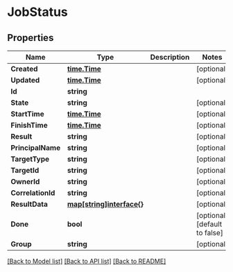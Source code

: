 # JobStatus

## Properties
Name | Type | Description | Notes
------------ | ------------- | ------------- | -------------
**Created** | [**time.Time**](time.Time.md) |  | [optional] 
**Updated** | [**time.Time**](time.Time.md) |  | [optional] 
**Id** | **string** |  | 
**State** | **string** |  | [optional] 
**StartTime** | [**time.Time**](time.Time.md) |  | [optional] 
**FinishTime** | [**time.Time**](time.Time.md) |  | [optional] 
**Result** | **string** |  | [optional] 
**PrincipalName** | **string** |  | [optional] 
**TargetType** | **string** |  | [optional] 
**TargetId** | **string** |  | [optional] 
**OwnerId** | **string** |  | [optional] 
**CorrelationId** | **string** |  | [optional] 
**ResultData** | [**map[string]interface{}**](.md) |  | [optional] 
**Done** | **bool** |  | [optional] [default to false]
**Group** | **string** |  | [optional] 

[[Back to Model list]](../README.md#documentation-for-models) [[Back to API list]](../README.md#documentation-for-api-endpoints) [[Back to README]](../README.md)


